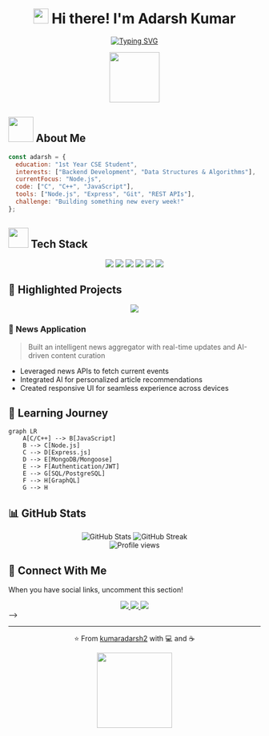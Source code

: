 <div align="center">
  
# <img src="https://media.giphy.com/media/hvRJCLFzcasrR4ia7z/giphy.gif" width="30px"/> Hi there! I'm Adarsh Kumar

[![Typing SVG](https://readme-typing-svg.herokuapp.com?font=Fira+Code&pause=1000&color=36BCF7&center=true&vCenter=true&width=435&lines=First-Year+CSE+Student;Backend+Developer+in+Making;DSA+Enthusiast;Always+Learning)](https://git.io/typing-svg)

<img src="https://media.giphy.com/media/M9gbBd9nbDrOTu1Mqx/giphy.gif" width="100"/>

</div>

## <img src="https://media.giphy.com/media/VgCDAzcKvsR6OM0uWg/giphy.gif" width="50"> About Me 

```javascript
const adarsh = {
  education: "1st Year CSE Student",
  interests: ["Backend Development", "Data Structures & Algorithms"],
  currentFocus: "Node.js",
  code: ["C", "C++", "JavaScript"],
  tools: ["Node.js", "Express", "Git", "REST APIs"],
  challenge: "Building something new every week!"
};
```

## <img src="https://media.giphy.com/media/WUlplcMpOCEmTGBtBW/giphy.gif" width="40"> Tech Stack  

<div align="center">
  <img src="https://img.shields.io/badge/C-00599C?style=for-the-badge&logo=c&logoColor=white" />
  <img src="https://img.shields.io/badge/C%2B%2B-00599C?style=for-the-badge&logo=c%2B%2B&logoColor=white" />
  <img src="https://img.shields.io/badge/JavaScript-F7DF1E?style=for-the-badge&logo=javascript&logoColor=black" />
  <img src="https://img.shields.io/badge/Node.js-339933?style=for-the-badge&logo=nodedotjs&logoColor=white" />
  <img src="https://img.shields.io/badge/Express.js-000000?style=for-the-badge&logo=express&logoColor=white" />
  <img src="https://img.shields.io/badge/Git-F05032?style=for-the-badge&logo=git&logoColor=white" />
</div>

## 📌 Highlighted Projects

<div align="center">
  <a href="https://github.com/kumaradarsh2/news-app">
    <img src="https://github-readme-stats.vercel.app/api/pin/?username=kumaradarsh2&repo=news-app&theme=tokyonight" />
  </a>
</div>

### 📰 News Application
> Built an intelligent news aggregator with real-time updates and AI-driven content curation

* Leveraged news APIs to fetch current events
* Integrated AI for personalized article recommendations
* Created responsive UI for seamless experience across devices

## 🌱 Learning Journey

```mermaid
graph LR
    A[C/C++] --> B[JavaScript]
    B --> C[Node.js]
    C --> D[Express.js]
    D --> E[MongoDB/Mongoose]
    E --> F[Authentication/JWT]
    E --> G[SQL/PostgreSQL]
    F --> H[GraphQL]
    G --> H
```

<!---
## 🔮 Future Skills Roadmap

- 🏗️ **Backend Architecture** — Building scalable systems
- 🗄️ **Database Optimization** — Performance tuning
- 🔌 **API Design** — RESTful and GraphQL
- 🧩 **Microservices** — Service-oriented architecture
--->

## 📊 GitHub Stats

<div align="center">
  <img src="https://github-readme-stats.vercel.app/api?username=kumaradarsh2&show_icons=true&theme=radical" alt="GitHub Stats" />
  <img src="https://github-readme-streak-stats.herokuapp.com/?user=kumaradarsh2&theme=radical" alt="GitHub Streak" />
</div>

<div align="center">
  <img src="https://komarev.com/ghpvc/?username=kumaradarsh2&color=blueviolet&style=flat-square" alt="Profile views" />
</div>


## 🔗 Connect With Me
When you have social links, uncomment this section!

<div align="center">
  <a href="https://linkedin.com/in/kumaradarsh2">
    <img src="https://img.shields.io/badge/LinkedIn-0077B5?style=for-the-badge&logo=linkedin&logoColor=white" />
  </a>
  <a href="https://twitter.com/kumar_adarsh2">
    <img src="https://img.shields.io/badge/Twitter-1DA1F2?style=for-the-badge&logo=twitter&logoColor=white" />
  </a>
  <a href="mailto:adarshkr241@gmail.com">
    <img src="https://img.shields.io/badge/Email-D14836?style=for-the-badge&logo=gmail&logoColor=white" />
  </a>
</div>
-->

---

<div align="center">
  
⭐️ From [kumaradarsh2](https://github.com/kumaradarsh2) with 💻 and ☕

<img src="https://media.giphy.com/media/7j2hfyeVcDtf2/giphy.gif" width="150" />

</div>

